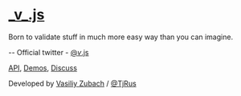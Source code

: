 [\_v\_.js](http://tjrus.github.io/_v_.js)
======

Born to validate stuff in much more easy way than you can imagine.

--
Official twitter - [@_v_.js](http://twitter.com/_v_js)

[API](http://tjrus.github.io/_v_.js/#api), 
[Demos](http://tjrus.github.io/_v_.js/#demo),
[Discuss](http://tjrus.github.io/_v_.js/#discuss)


Developed by [Vasiliy Zubach](http://tjrus.com/) / [@TjRus](http://twitter.com/TjRus)
